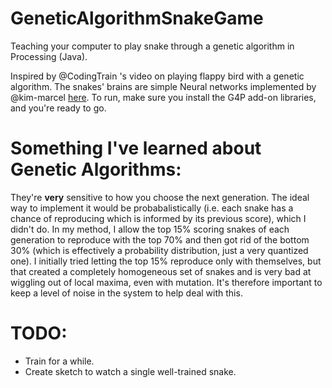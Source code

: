 # GeneticAlgorithmSnakeGame

 Teaching your computer to play snake through a genetic algorithm in Processing (Java).

 Inspired by @CodingTrain 's video on playing flappy bird with a genetic algorithm. The snakes' brains are simple Neural networks implemented by @kim-marcel [here](https://github.com/kim-marcel/basic_neural_network). To run, make sure you install the G4P add-on libraries, and you're ready to go.
 
 
 # Something I've learned about Genetic Algorithms:
 
 They're <b>very</b> sensitive to how you choose the next generation. The ideal way to implement it would be probabalistically (i.e. each snake has a chance of reproducing which is informed by its previous score), which I didn't do. In my method, I allow the top 15% scoring snakes of each generation to reproduce with the top 70% and then got rid of the bottom 30% (which is effectively a probability distribution, just a very quantized one). I initially tried letting the top 15% reproduce only with themselves, but that created a completely homogeneous set of snakes and is very bad at wiggling out of local maxima, even with mutation. It's therefore important to keep a level of noise in the system to help deal with this.


# TODO:
- Train for a while.
- Create sketch to watch a single well-trained snake.
